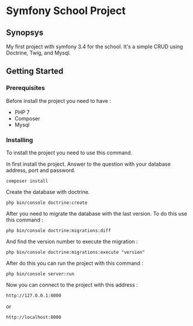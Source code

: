 Symfony School Project
========

## Synopsys

My first project with symfony 3.4 for the school. It's a simple CRUD using Doctrine, Twig, and Mysql.

## Getting Started

### Prerequisites

Before install the project you need to have :


* PHP 7
* Composer
* Mysql


### Installing

To install the project you need to use this command.

In first install the project. Answer to the question with your database address, port and password.

```
composer install
```

Create the database with doctrine.

```
php bin/console doctrine:create
```

After you need to migrate the database with the last version. To do this use this command :

```
php bin/console doctrine:migrations:diff
```

And find the version number to execute the migration :

```
php bin/console doctrine:migrations:execute "version"
```

After do this you can run the project with this command :

```
php bin/console server:run
```

Now you can connect to the project with this address :


```
http://127.0.0.1:8000
```

or

```
http://localhost:8000
```

